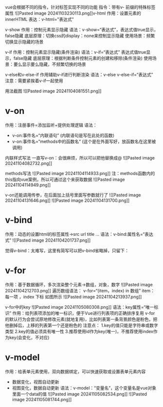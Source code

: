 vue会根据不同的指令，针对标签实现不同的功能
指令：带有v- 前缀的特殊标签属性
![[Pasted image 20241103230113.png]]v-html
作用：设置元素的innerHTML
表达：v-html="表达式"

v-show
作用：控制元素显示隐藏
语法：v-show=“表达式”，表达式值true显示，false隐藏
底层原理：切换css的display：none来控制显示隐藏
使用场景：频繁切换显示隐藏的场景

v-if
作用：控制元素显示隐藏(条件渲染)
语法：v-if=“表达式”  表达式值true显示，false隐藏
底层原理：根据判断条件控制元素的创建和移除(条件渲染)
使用场景：要么显示要么隐藏，不频繁切换的场景

v-else和v-else-if
作用辅助v-if进行判断渲染
语法：v-else v-else-if=“表达式”
注意：需要紧挨着v-if一起使用


用法截图
![[Pasted image 20241104081551.png]]

# v-on
作用：注册事件=添加监听+提供处理逻辑 
语法：
- v-on:事件名=“内联语句” (内联语句是写在此处的函数)
- v-on:事件名=“methods中的函数名“ (这个是在外面写好，放函数名在这里被调用)

内联样式写法
一直写v-on：会很麻烦，所以可以把他替换成@
![[Pasted image 20241104082732.png]]


methods写法
![[Pasted image 20241104114933.png]]
注：methods函数内的this指向vue案例，所以可通过这个来获取数据
![[Pasted image 20241104114949.png]]

v-on还能调用传参，在后面加上括号里面写参数就行了
![[Pasted image 20241104131646.png]]
![[Pasted image 20241104131700.png]]

# v-bind
作用：动态的设置html的标签属性->src url  title  ...
语法：v-bind:属性名=“表达式”
![[Pasted image 20241104201737.png]]

觉得v-bind：太难写，这里有简写可以把v-bind省略掉，只留下：


# v-for
作用：基于数据循环，多次渲染整个元素->数组，对象，数字
![[Pasted image 20241104212703.png]]
遍历数组语法：
v-for=“(item，index) in 数组”
item：每一项 ，index 下标
如图所示
![[Pasted image 20241104213937.png]]

v-for中的key
![[Pasted image 20241105080308.png]]
语法：key属性=“唯一标识”
作用：给列表项添加的唯一标识，便于Vue进行列表项的正确排序复用
v-for的默认行为会尝试原地修改元素(就地复用)，比如列表第一条背景颜色是粉色，把他删掉后，上移的列表第一个还是粉色的
注意点：
1.key的值只能是字符串或数字类型
2.key的值必须具有唯一性
3.推荐使用id作为key(唯一)，不推荐使用index作为key(会变化，不对应)


# v-model
作用：给表单元素使用，双向数据绑定，可以快速获取或设置表单元素内容
- 数据变化，视图自动更新
- 视图变化，数据自动更新
语法：v-model：“变量名”，这个变量名是vue对象里面一个data的值
![[Pasted image 20241105082534.png]]
![[Pasted image 20241105081744.png]]